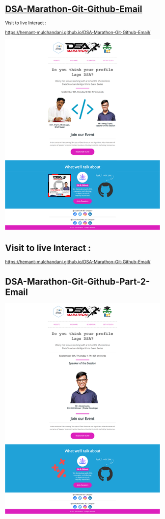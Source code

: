 # [DSA-Marathon-Git-Github-Email](https://hemant-mulchandani.github.io/DSA-Marathon-Git-Github-Email/)

  Visit to live Interact : 

  https://hemant-mulchandani.github.io/DSA-Marathon-Git-Github-Email/ 

![Mail Capture](DSA%20Marathon%20Git%20and%20Github%20Mail%20Capture.png) 

# Visit to live Interact : 

 https://hemant-mulchandani.github.io/DSA-Marathon-Git-Github-Email/ 


# DSA-Marathon-Git-Github-Part-2-Email 

![Mail Capture](DSA-Marathon-Git-Github-Part-2-Mail/DSA%20Marathon%20Git%20%26%20Github%20%23Session_2%20Mail%20Capture.png)


